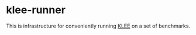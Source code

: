 # klee-runner

This is infrastructure for conveniently running [KLEE](https://klee.github.io) on
a set of benchmarks.

